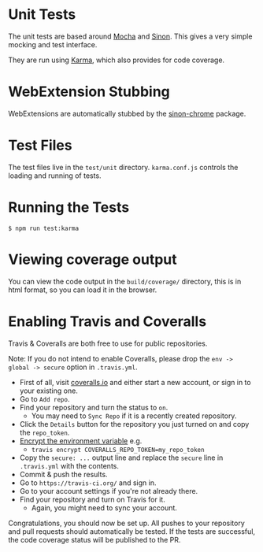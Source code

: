 # Unit Tests

The unit tests are based around [Mocha](http://mochajs.org/) and
[Sinon](http://sinonjs.org/). This gives a very simple mocking and test interface.

They are run using [Karma](https://karma-runner.github.io), which also provides
for code coverage.

# WebExtension Stubbing

WebExtensions are automatically stubbed by the
[sinon-chrome](https://github.com/acvetkov/sinon-chrome) package.

# Test Files

The test files live in the `test/unit` directory. `karma.conf.js` controls the
loading and running of tests.

# Running the Tests

```shell
$ npm run test:karma
```

# Viewing coverage output

You can view the code output in the `build/coverage/` directory, this is in html
format, so you can load it in the browser.

# Enabling Travis and Coveralls

Travis & Coveralls are both free to use for public repositories.

Note: If you do not intend to enable Coveralls, please drop the
`env -> global -> secure` option in `.travis.yml`.

* First of all, visit [coveralls.io](https://coveralls.io) and either start a new
  account, or sign in to your existing one.
* Go to `Add repo`.
* Find your repository and turn the status to `on`.
  * You may need to `Sync Repo` if it is a recently created repository.
* Click the `Details` button for the repository you just turned on and copy the
  `repo_token`.
* [Encrypt the environment variable](https://docs.travis-ci.com/user/environment-variables/#Encrypting-environment-variables)
  e.g.
  * `travis encrypt COVERALLS_REPO_TOKEN=my_repo_token`
* Copy the `secure: ...` output line and replace the `secure` line in `.travis.yml`
  with the contents.
* Commit & push the results.
* Go to `https://travis-ci.org/` and sign in.
* Go to your account settings if you're not already there.
* Find your repository and turn on Travis for it.
  * Again, you might need to sync your account.

Congratulations, you should now be set up. All pushes to your repository and pull
requests should automatically be tested. If the tests are successful, the code
coverage status will be published to the PR.
